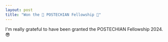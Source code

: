 ```yaml
---
layout: post
title: "Won the 🎊 POSTECHIAN Fellowship 🎊"
---
```


I'm really grateful to have been granted the POSTECHIAN Fellowship 2024. 😎